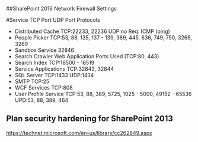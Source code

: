  
##SharePoint 2016 Network Firewall Settings
 
#Service  TCP Port  UDP Port  Protocols 
* Distributed Cache  TCP:22233, 22236  UDP:no  Req: ICMP (ping) 
* People Picker  TCP:53, 88, 135, 137 - 139, 389, 445, 636, 749, 750, 3268, 3269
* Sandbox Service 32846 
* Search Crawler  Web Application Ports Used (TCP:80, 443) 
* Search Index  TCP:16500 - 16519
* Service Applications  TCP:32843, 32844
* SQL Server  TCP:1433  UDP:1434
* SMTP TCP:25
* WCF Services TCP:808 
* User Profile Service  TCP:53, 88, 389, 5725, 1025 - 5000, 49152 - 65536  UPD:53, 88, 389, 464  


## Plan security hardening for SharePoint 2013
https://technet.microsoft.com/en-us/library/cc262849.aspx

 